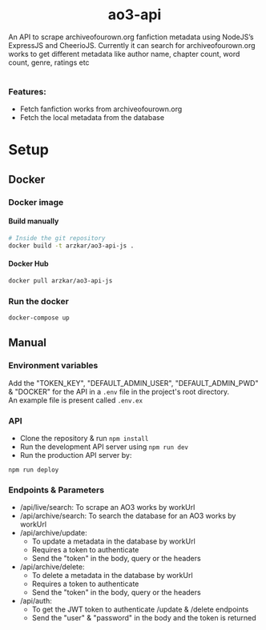 <h1 align="center">ao3-api</h1>

An API to scrape archiveofourown.org fanfiction metadata using NodeJS’s ExpressJS and CheerioJS. Currently it can search for archiveofourown.org works to get different metadata like author name, chapter count, word count, genre, ratings etc <br/><br/>

### Features:

- Fetch fanfiction works from archiveofourown.org
- Fetch the local metadata from the database

# Setup

## Docker

### Docker image

#### Build manually

```sh
# Inside the git repository
docker build -t arzkar/ao3-api-js .
```

#### Docker Hub

```sh
docker pull arzkar/ao3-api-js
```

### Run the docker

```sh
docker-compose up
```

## Manual

### Environment variables

Add the "TOKEN_KEY", "DEFAULT_ADMIN_USER", "DEFAULT_ADMIN_PWD" & "DOCKER" for the API in a `.env` file in the project's root directory.<br>
An example file is present called `.env.ex`

### API

- Clone the repository & run `npm install`
- Run the development API server using `npm run dev`
- Run the production API server by:

```
npm run deploy
```

### Endpoints & Parameters

- /api/live/search: To scrape an AO3 works by workUrl
- /api/archive/search: To search the database for an AO3 works by workUrl
- /api/archive/update:
  - To update a metadata in the database by workUrl
  - Requires a token to authenticate
  - Send the "token" in the body, query or the headers
- /api/archive/delete:
  - To delete a metadata in the database by workUrl
  - Requires a token to authenticate
  - Send the "token" in the body, query or the headers
- /api/auth:
  - To get the JWT token to authenticate /update & /delete endpoints
  - Send the "user" & "password" in the body and the token is returned

